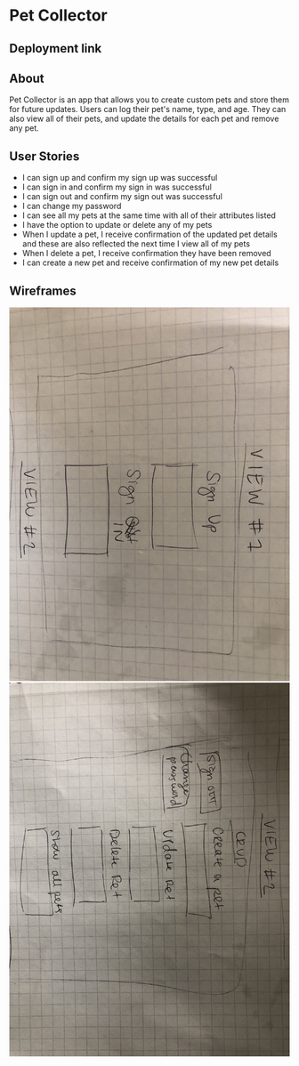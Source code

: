 # Pet Collector

## Deployment link


## About
Pet Collector is an app that allows you to create custom pets and store them for future updates. Users can log their pet's name, type, and age. They can also view all of their pets, and update the details for each pet and remove any pet.


## User Stories
- I can sign up and confirm my sign up was successful
- I can sign in and confirm my sign in was successful
- I can sign out and confirm my sign out was successful
- I can change my password
- I can see all my pets at the same time with all of their attributes listed
- I have the option to update or delete any of my pets
- When I update a pet, I receive confirmation of the updated pet details and these are also reflected the next time I view all of my pets
- When I delete a pet, I receive confirmation they have been removed
- I can create a new pet and receive confirmation of my new pet details

## Wireframes
![Desktop](./assets/images/IMG_4050.jpg)
![Mobile](./assets/images/IMG_4051.jpg)
